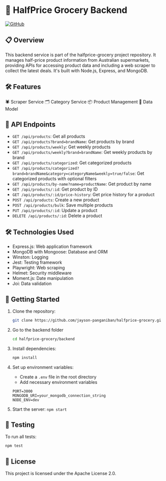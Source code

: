 # 🛒 HalfPrice Grocery Backend

[![GitHub](https://img.shields.io/badge/GitHub-HalfPrice_Grocery-blue?style=for-the-badge&logo=github)](https://github.com/jayson-panganiban/halfprice-grocery)

## 📋 Overview

This backend service is part of the halfprice-grocery project repository. It manages half-price product information from Australian supermarkets, providing APIs for accessing product data and including a web scraper to collect the latest deals. It's built with Node.js, Express, and MongoDB.

## 🛠️ Features

🕷️ Scraper Service
🗂️ Category Service
📦 Product Management
💾 Data Model

## 🔗 API Endpoints

- `GET /api/products`: Get all products
- `GET /api/products?brand=brandName`: Get products by brand
- `GET /api/products/weekly`: Get weekly products
- `GET /api/products/weekly?brand=brandName`: Get weekly products by brand
- `GET /api/products/categorized`: Get categorized products
- `GET /api/products/categorized?brand=brandName&category=categoryName&weekly=true/false`: Get categorized products with optional filters
- `GET /api/products/by-name?name=productName`: Get product by name
- `GET /api/products/:id`: Get product by ID
- `GET /api/products/:id/price-history`: Get price history for a product
- `POST /api/products`: Create a new product
- `POST /api/products/bulk`: Save multiple products
- `PUT /api/products/:id`: Update a product
- `DELETE /api/products/:id`: Delete a product

## 🛠️ Technologies Used

- Express.js: Web application framework
- MongoDB with Mongoose: Database and ORM
- Winston: Logging
- Jest: Testing framework
- Playwright: Web scraping
- Helmet: Security middleware
- Moment.js: Date manipulation
- Joi: Data validation

## 🚀 Getting Started

1. Clone the repository:

   ```bash
   git clone https://github.com/jayson-panganiban/halfprice-grocery.git
   ```

2. Go to the backend folder

   ```bash
   cd halfprice-grocery/backend
   ```

3. Install dependencies:

   ```bash
   npm install
   ```

4. Set up environment variables:

   - Create a `.env` file in the root directory
   - Add necessary environment variables

   ```
   PORT=3000
   MONGODB_URI=your_mongodb_connection_string
   NODE_ENV=dev
   ```

5. Start the server:
   `npm start`

## 🧪 Testing

To run all tests:

```bash
npm test
```

## 📄 License

This project is licensed under the Apache License 2.0.
